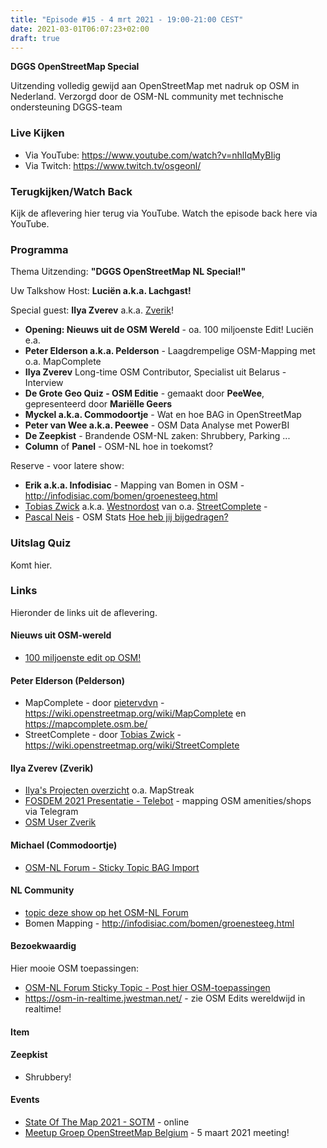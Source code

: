 ```yaml
---
title: "Episode #15 - 4 mrt 2021 - 19:00-21:00 CEST"
date: 2021-03-01T06:07:23+02:00
draft: true
---
```


__DGGS OpenStreetMap Special__ 

Uitzending volledig gewijd aan OpenStreetMap met nadruk op OSM in Nederland.
Verzorgd door de OSM-NL community met technische ondersteuning DGGS-team

### Live Kijken

* Via YouTube: https://www.youtube.com/watch?v=nhlIqMyBIig
* Via Twitch: https://www.twitch.tv/osgeonl/

### Terugkijken/Watch Back
Kijk de aflevering hier terug via YouTube. Watch the episode back here via YouTube.

<!-- {{< youtube rl4-tPbfxOE >}}  -->

### Programma

Thema Uitzending: __"DGGS OpenStreetMap NL Special!"__ 

Uw Talkshow Host: __Luciën a.k.a. Lachgast!__

Special guest: __Ilya Zverev__ a.k.a. [Zverik](https://wiki.openstreetmap.org/wiki/User:Zverik)!

- __Opening: Nieuws uit de OSM Wereld__  - oa. 100 miljoenste Edit! Luciën e.a. 
- __Peter Elderson a.k.a. Pelderson__ - Laagdrempelige OSM-Mapping met o.a. MapComplete
- __Ilya Zverev__ Long-time OSM Contributor, Specialist uit Belarus - Interview 
- __De Grote Geo Quiz - OSM Editie__ - gemaakt door __PeeWee__, gepresenteerd door __Mariëlle Geers__
- __Myckel a.k.a. Commodoortje__ - Wat en hoe BAG in OpenStreetMap
- __Peter van Wee a.k.a. Peewee__ - OSM Data Analyse met PowerBI
- __De Zeepkist__ - Brandende OSM-NL zaken: Shrubbery, Parking ...
- __Column__ of __Panel__ - OSM-NL hoe in toekomst?

Reserve - voor latere show:

- __Erik a.k.a. Infodisiac__ - Mapping van Bomen in OSM - http://infodisiac.com/bomen/groenesteeg.html
- [Tobias Zwick](https://github.com/westnordost) a.k.a. [Westnordost](https://wiki.openstreetmap.org/wiki/User:Westnordost) van o.a. [StreetComplete](https://wiki.openstreetmap.org/wiki/StreetComplete) - 
- [Pascal Neis](https://neis-one.org/about/)  - OSM Stats [Hoe heb jij bijgedragen?](https://hdyc.neis-one.org/)

### Uitslag Quiz

Komt hier.

<!-- ![alt text](/images/episode-0012/uitslag-quiz.png "Uitslag van De Grote Geo Quiz")   -->


### Links

Hieronder de links uit de aflevering.

#### Nieuws uit OSM-wereld

* [100 miljoenste edit op OSM!](https://blog.openstreetmap.org/2021/02/25/100-million-edits-to-openstreetmap/)

#### Peter Elderson (Pelderson)

* MapComplete - door [pietervdvn](https://github.com/pietervdvn) - https://wiki.openstreetmap.org/wiki/MapComplete en https://mapcomplete.osm.be/
* StreetComplete - door [Tobias Zwick](https://wiki.openstreetmap.org/wiki/User:Westnordost) - https://wiki.openstreetmap.org/wiki/StreetComplete

#### Ilya Zverev  (Zverik)

* [Ilya's Projecten overzicht](http://osmz.ru/) o.a. MapStreak
* [FOSDEM 2021 Presentatie - Telebot](https://fosdem.org/2021/schedule/event/telebot/) - mapping OSM amenities/shops via Telegram 
* [OSM User Zverik](https://wiki.openstreetmap.org/wiki/User:Zverik)

#### Michael (Commodoortje)

* [OSM-NL Forum - Sticky Topic BAG Import](https://forum.openstreetmap.org/viewtopic.php?id=52973)

#### NL Community

* [topic deze show op het OSM-NL Forum](https://forum.openstreetmap.org/viewtopic.php?id=71853)
* Bomen Mapping - http://infodisiac.com/bomen/groenesteeg.html
  
#### Bezoekwaardig

Hier mooie OSM toepassingen:

* [OSM-NL Forum Sticky Topic - Post hier OSM-toepassingen](https://forum.openstreetmap.org/viewtopic.php?id=16030)
* https://osm-in-realtime.jwestman.net/ - zie OSM Edits wereldwijd in realtime!

#### Item

#### Zeepkist

* Shrubbery!

#### Events

* [State Of The Map 2021 - SOTM](https://2021.stateofthemap.org/) - online
* [Meetup Groep OpenStreetMap Belgium](https://www.meetup.com/OpenStreetMap-Belgium/) - 5 maart 2021 meeting!
